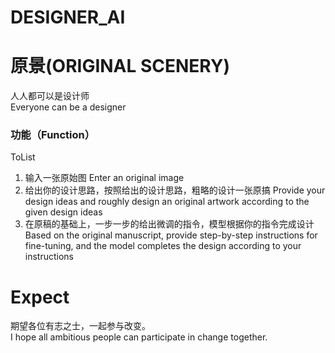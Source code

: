 # DESIGNER_AI
# 原景(ORIGINAL SCENERY)
人人都可以是设计师  
Everyone can be a designer

### 功能（Function）
  ToList
  1. 输入一张原始图
     Enter an original image
  2. 给出你的设计思路，按照给出的设计思路，粗略的设计一张原搞
     Provide your design ideas and roughly design an original artwork according to the given design ideas
  3. 在原稿的基础上，一步一步的给出微调的指令，模型根据你的指令完成设计
     Based on the original manuscript, provide step-by-step instructions for fine-tuning, and the model completes the design according to your instructions
     
  







# Expect
期望各位有志之士，一起参与改变。  
I hope all ambitious people can participate in change together.
